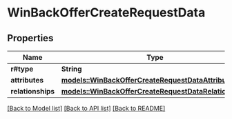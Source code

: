 # WinBackOfferCreateRequestData

## Properties

Name | Type | Description | Notes
------------ | ------------- | ------------- | -------------
**r#type** | **String** |  | 
**attributes** | [**models::WinBackOfferCreateRequestDataAttributes**](WinBackOfferCreateRequest_data_attributes.md) |  | 
**relationships** | [**models::WinBackOfferCreateRequestDataRelationships**](WinBackOfferCreateRequest_data_relationships.md) |  | 

[[Back to Model list]](../README.md#documentation-for-models) [[Back to API list]](../README.md#documentation-for-api-endpoints) [[Back to README]](../README.md)


